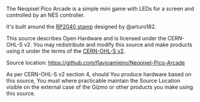 The Neopixel Pico Arcade is a simple mini game with LEDs for a screen and
controlled by an NES controller.

It's built around the [RP2040
stamp](https://www.solder.party/rp2040_stamp_datasheet.pdf) designed by
@arturo182.

This source describes Open Hardware and is licensed under the CERN-OHL-S v2.
You may redistribute and modify this source and make products using it under
the terms of the [CERN-OHL-S v2](https://ohwr.org/cern_ohl_s_v2.txt).

Source location: https://github.com/flavioamieiro/Neopixel-Pico-Arcade

As per CERN-OHL-S v2 section 4, should You produce hardware based on this
source, You must where practicable maintain the Source Location visible on the
external case of the Gizmo or other products you make using this source.
